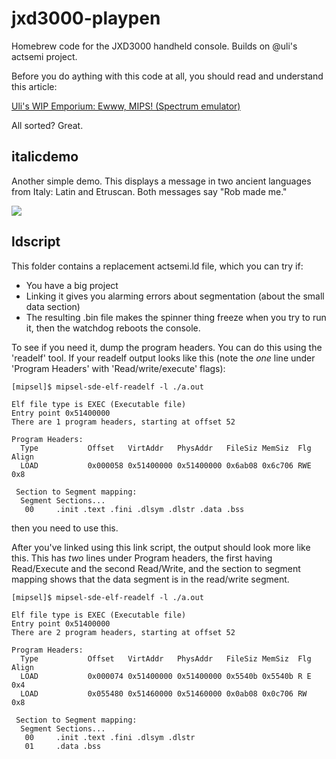 jxd3000-playpen
===============

Homebrew code for the JXD3000 handheld console.  Builds on @uli's actsemi project.

Before you do aything with this code at all, you should read and understand this article:

[Uli's WIP Emporium: Ewww, MIPS! (Spectrum emulator)](http://dingoowip.blogspot.com.es/2012/12/ewww-mips-spectrum-emulator.html)

All sorted?  Great.


italicdemo
----------

Another simple demo.  This displays a message in two ancient languages from Italy: Latin and Etruscan.  Both messages say "Rob made me."

![](images/italic.jpg?raw=true)


ldscript
--------

This folder contains a replacement actsemi.ld file, which you can try if:

* You have a big project
* Linking it gives you alarming errors about segmentation (about the small data
  section)
* The resulting .bin file makes the spinner thing freeze when you try to run it, 
  then the watchdog reboots the console.

To see if you need it, dump the program headers.  You can do this using the
'readelf' tool.  If your readelf output looks like this (note the *one* line
under 'Program Headers' with 'Read/write/execute' flags):

	[mipsel]$ mipsel-sde-elf-readelf -l ./a.out 
	
	Elf file type is EXEC (Executable file)
	Entry point 0x51400000
	There are 1 program headers, starting at offset 52
	
	Program Headers:
	  Type           Offset   VirtAddr   PhysAddr   FileSiz MemSiz  Flg Align
	  LOAD           0x000058 0x51400000 0x51400000 0x6ab08 0x6c706 RWE 0x8
	
	 Section to Segment mapping:
	  Segment Sections...
	   00     .init .text .fini .dlsym .dlstr .data .bss 

then you need to use this.

After you've linked using this link script, the output should look more like
this.  This has *two* lines under Program headers, the first having Read/Execute
and the second Read/Write, and the section to segment mapping shows that the data
segment is in the read/write segment.

	[mipsel]$ mipsel-sde-elf-readelf -l ./a.out 
	
	Elf file type is EXEC (Executable file)
	Entry point 0x51400000
	There are 2 program headers, starting at offset 52
	
	Program Headers:
	  Type           Offset   VirtAddr   PhysAddr   FileSiz MemSiz  Flg Align
	  LOAD           0x000074 0x51400000 0x51400000 0x5540b 0x5540b R E 0x4
	  LOAD           0x055480 0x51460000 0x51460000 0x0ab08 0x0c706 RW  0x8
	
	 Section to Segment mapping:
	  Segment Sections...
	   00     .init .text .fini .dlsym .dlstr 
	   01     .data .bss 
